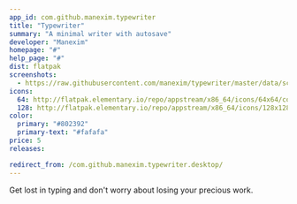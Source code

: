 ```yaml
---
app_id: com.github.manexim.typewriter
title: "Typewriter"
summary: "A minimal writer with autosave"
developer: "Manexim"
homepage: "#"
help_page: "#"
dist: flatpak
screenshots:
  - https://raw.githubusercontent.com/manexim/typewriter/master/data/screenshots/000.png
icons:
  64: http://flatpak.elementary.io/repo/appstream/x86_64/icons/64x64/com.github.manexim.typewriter.png
  128: http://flatpak.elementary.io/repo/appstream/x86_64/icons/128x128/com.github.manexim.typewriter.png
color:
  primary: "#802392"
  primary-text: "#fafafa"
price: 5
releases:

redirect_from: /com.github.manexim.typewriter.desktop/
---
```


<p>Get lost in typing and don't worry about losing your precious work.</p>